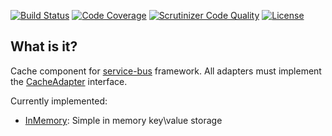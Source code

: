 [![Build Status](https://travis-ci.org/mmasiukevich/cache.svg?branch=master)](https://travis-ci.org/mmasiukevich/cache)
[![Code Coverage](https://scrutinizer-ci.com/g/mmasiukevich/cache/badges/coverage.png?b=master)](https://scrutinizer-ci.com/g/mmasiukevich/cache/?branch=master)
[![Scrutinizer Code Quality](https://scrutinizer-ci.com/g/mmasiukevich/cache/badges/quality-score.png?b=master)](https://scrutinizer-ci.com/g/mmasiukevich/cache/?branch=master)
[![License](https://poser.pugx.org/mmasiukevich/cache/license)](https://packagist.org/packages/mmasiukevich/cache)

## What is it?

Cache component for [service-bus](https://github.com/mmasiukevich/service-bus) framework.
All adapters must implement the [CacheAdapter](https://github.com/mmasiukevich/cache/blob/master/src/CacheAdapter.php) interface.

Currently implemented:
* [InMemory](https://github.com/mmasiukevich/cache/blob/master/src/InMemory/InMemoryCacheAdapter.php): Simple in memory key\value storage